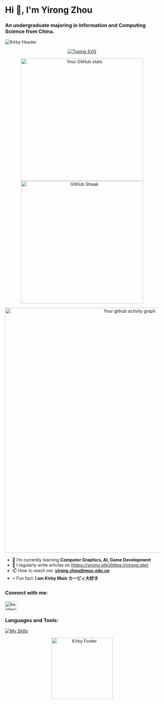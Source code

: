 # Hi 👋, I'm Yirong Zhou
### An undergraduate majoring in Information and Computing Science from China.

![Kirby Header]((https://github.com/KardeniaPoyu/KardeniaPoyu/raw/main/github-header-image.png))

<p align="center">
<a href="https://git.io/typing-svg"><img src="https://readme-typing-svg.demolab.com?font=Fira+Code&pause=1000&color=FF69B4&center=true&vCenter=true&width=800&separator=%3C&lines=package+goddrinksjava;%3Cpublic+class+GodDrinksJava+%7B%3Cpublic+static+void+main(String%5B%5D+args)+%7B%3CThing+me+%3D+new+Lovable(%22Me%22%2C+0%2C+true%2C+-1%2C+false);%3CThing+you+%3D+new+Lovable(%22You%22%2C+0%2C+false%2C+-1%2C+false);%3CWorld+world+%3D+new+World(5);%3Cworld.addThing(me);%3Cworld.addThing(you);%3Cworld.startSimulation();%3Cif(me+instanceof+PointSet)%7B%3Cyou.addAttribute(me.getDimensions().toAttribute());%7D%3Cif(me+instanceof+Circle)%7B%3Cyou.addAttribute(me.getCircumference().toAttribute());%7D%3Cif(me+instanceof+SineWave)%7B%3Cyou.addAction(%22sit%22%2C+me.getTangent(you.getXPosition()));%7D%3Cif(me+instanceof+Sequence)%7B%3Cme.setLimit(you.toLimit());%7D%3Cme.toggleCurrent();%3Cme.canSee(false);%3Cme.addFeeling(%22dizzy%22);%3Cworld.timeTravelForTwo(%22AD%22%2C+617%2C+me%2C+you);%3Cworld.timeTravelForTwo(%22BC%22%2C+3691%2C+me%2C+you);%3Cworld.unite(me%2C+you);%3Cif(me.getNumSimulationsAvailable()+%3E%3D%3Cyou.getNumSimulationsNeeded())%7B%3Cyou.setSatisfaction(me.toSatisfaction());%7D%3Cif(you.getFeelingIndex(%22happy%22)+!%3D+-1)%7B%3Cme.requestExecution(world);%7D%3Cworld.lockThing(me);%3Cworld.lockThing(you);%3Cif(me+instanceof+Eggplant)%7B%3Cyou.addAttribute(me.getNutrients().toAttribute());%3Cme.resetNutrients();%7D%3Cif(me+instanceof+Tomato)%7B%3Cyou.addAttribute(me.getAntioxidants().toAttribute());%3Cme.resetAntioxidants();%7D%3Cif(me+instanceof+TabbyCat)%7B%3Cme.purr();%7D%3Cif(world.getGod().equals(me))%7B%3CSphime.setProof(you.toProof());%7D%3Cme.toggleGender();%3Cworld.procreate(me%2C+you);%3Cme.toggleRoleBDSM();%3Cworld.makeHigh(me);%3Cworld.makeHigh(you);%3Cif(me.getSenseIndex(%22vibration%22))%7B%3Cme.addFeeling(%22complete%22);%7D%3Cworld.unlock(you);%3Cworld.removeThing(you);%3Cme.lookFor(you%2C+world);%3Cme.lookFor(you%2C+world);%3Cme.lookFor(you%2C+world);%3Cme.lookFor(you%2C+world);%3Cme.lookFor(you%2C+world);%3Cif(me.getMemory().isErasable())%7B%3Cme.removeFeeling(%22disheartened%22);%7D%3Ctry%7B%3Cme.setOpinion(me.getOpinionIndex(%22you+are+here%22)%2C+false);%7D%3Ccatch(IllegalArgumentException+e)%7B%3Cworld.announce(%22God+is+always+true.%22);%7D%3Cworld.runExecution();%3Cworld.runExecution();%3Cworld.runExecution();%3Cworld.runExecution();%3Cworld.runExecution();%3Cworld.runExecution();%3Cworld.runExecution();%3Cworld.runExecution();%3Cworld.runExecution();%3Cworld.runExecution();%3Cworld.runExecution();%3Cworld.runExecution();%3Cworld.announce(%221%22%2C+%22de%22);%3Cworld.announce(%222%22%2C+%22es%22);%3Cworld.announce(%223%22%2C+%22fr%22);%3Cworld.announce(%224%22%2C+%22kr%22);%3Cworld.announce(%225%22%2C+%22se%22);%3Cworld.announce(%226%22%2C+%22cn%22);%3Cworld.runExecution();%3Cif(world.isExecutableBy(me))%7B%3Cyou.setExecution(me.toExecution());%7D%3Cif(world.getThingIndex(you)+!%3D+-1)%7B%3Cworld.runExecution();%7D%3Cme.escape(world);%3Cme.learnTopic(%22love%22);%3Cme.takeExamTopic(%22love%22);%3Cme.getAlgebraicExpression(%22love%22);%3Cme.escape(%22love%22);%3Cworld.execute(me);%7D%7D" alt="Typing SVG" /></a>
</p>

<p align="center">
<img width="400" src="https://github-readme-stats-yuuzi261s-projects.vercel.app/api?username=KardeniaPoyu&show_icons=true&hide_border=true&theme=transparent&title_color=FF69B4&text_color=87CEEB&icon_color=FFFFFF&include_all_commits=false&rank_icon=default" alt="Your GitHub stats" />
<img width="400" src="https://github-readme-streak-stats-qwrw.vercel.app/?user=KardeniaPoyu&theme=dark&mode=weekly&background=EBEBEB00&fire=FF69B4&currStreakNum=FF69B4&sideLabels=FF69B4&sideNums=87CEEB&ring=FF69B4&currStreakLabel=FF69B4&border=EBEBEB00" alt="GitHub Streak" />
</p>

<p align="center">
<img width="800" src="https://github-readme-activity-graph.vercel.app/graph?username=KardeniaPoyu&custom_title=Contribution%20Graph&theme=github-compact&line=FF69B4&point=87CEEB&hide_border=true" alt="Your github activity graph" />
</p>

- 🌱 I’m currently learning **Computer Graphics, AI, Game Development**
- 📝 I regularly write articles on [https://yirong.site](https://yirong.site)
- 📫 How to reach me: **yirong.zhou@muc.edu.cn**
- ⚡ Fun fact: **I am Kirby Main カービィ大好き**

### Connect with me:
<p align="left">
<a href="https://twitter.com/kardeniapoyu" target="_blank"><img align="center" src="https://raw.githubusercontent.com/rahuldkjain/github-profile-readme-generator/master/src/images/icons/Social/twitter.svg" alt="kardeniapoyu" height="30" width="40" /></a>
</p>

### Languages and Tools:
<p align="left">
<a href="https://skillicons.dev"><img src="https://skillicons.dev/icons?i=blender,c,cpp,csharp,docker,git,hadoop,linux,mysql,opencv,pandas,postman,python,pytorch,qt,seaborn,sqlite,unity,unreal" alt="My Skills" /></a>
</p>

<p align="center">
<img src="https://pbs.twimg.com/media/G09o94waMAEdShv.jpg" alt="Kirby Footer" width="200" />
</p>
